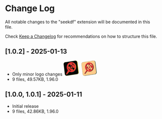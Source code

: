 # Change Log

All notable changes to the "seekdf" extension will be documented in this file.

Check [Keep a Changelog](http://keepachangelog.com/) for recommendations on how to structure this file.

## [1.0.2] - 2025-01-13
- Only minor logo changes
  <img src='https://raw.githubusercontent.com/lanly-dev/vscode-seekdf/refs/heads/main/media/vscodeignore/seekdf.png' height='50' width='50' title='seekdf'/>
  <img src='https://github.com/lanly-dev/vscode-seekdf/blob/main/media/seekdf.png?raw=true' height='50' width='50' title='seekdf' style='padding-left:5px'/>
- 9 files, 49.57KB, 1.96.0


## [1.0.0, 1.0.1] - 2025-01-11
- Initial release
- 9 files, 42.86KB, 1.96.0

